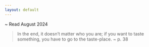 ```yaml
---
layout: default
---
```

~ Read August 2024


>In the end, it doesn’t matter who you are; if you want to taste something, you have to go to the taste-place. ~ p. 38








